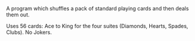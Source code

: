 A program which shuffles a pack of standard playing cards and then deals them out.

Uses 56 cards: Ace to King for the four suites (Diamonds, Hearts, Spades, Clubs). No Jokers.
